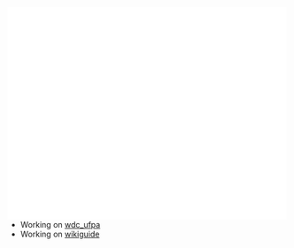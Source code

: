 <img align="right" alt="Metrics" src="https://github.com/ocidenttal/ocidenttal/blob/main/github-metrics.svg">

- Working on [wdc_ufpa](https://github.com/ocidenttal/wdc_ufpa)
- Working on [wikiguide](https://github.com/ocidenttal/wikiguide)
